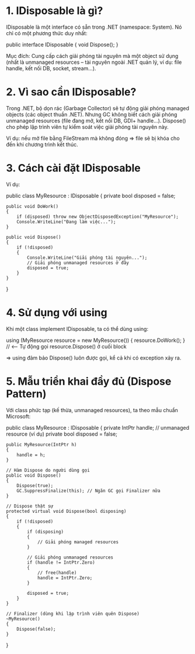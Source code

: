 # 1. IDisposable là gì?
IDisposable là một interface có sẵn trong .NET (namespace: System).
Nó chỉ có một phương thức duy nhất:

public interface IDisposable
{
    void Dispose();
}

Mục đích: Cung cấp cách giải phóng tài nguyên mà một object sử dụng (nhất là unmanaged resources – tài nguyên ngoài .NET quản lý, ví dụ: file handle, kết nối DB, socket, stream…).

# 2. Vì sao cần IDisposable?

Trong .NET, bộ dọn rác (Garbage Collector) sẽ tự động giải phóng managed objects (các object thuần .NET).
Nhưng GC không biết cách giải phóng unmanaged resources (file đang mở, kết nối DB, GDI+ handle…).
Dispose() cho phép lập trình viên tự kiểm soát việc giải phóng tài nguyên này.

Ví dụ: nếu mở file bằng FileStream mà không đóng => file sẽ bị khóa cho đến khi chương trình kết thúc.

# 3. Cách cài đặt IDisposable

Ví dụ:

public class MyResource : IDisposable
{
    private bool disposed = false;

    public void DoWork()
    {
        if (disposed) throw new ObjectDisposedException("MyResource");
        Console.WriteLine("Đang làm việc...");
    }

    public void Dispose()
    {
        if (!disposed)
        {
            Console.WriteLine("Giải phóng tài nguyên...");
            // Giải phóng unmanaged resources ở đây
            disposed = true;
        }
    }
}

# 4. Sử dụng với using

Khi một class implement IDisposable, ta có thể dùng using:

using (MyResource resource = new MyResource())
{
    resource.DoWork();
} // <-- Tự động gọi resource.Dispose() ở cuối block


=> using đảm bảo Dispose() luôn được gọi, kể cả khi có exception xảy ra.

# 5. Mẫu triển khai đầy đủ (Dispose Pattern)

Với class phức tạp (kế thừa, unmanaged resources), ta theo mẫu chuẩn Microsoft:

public class MyResource : IDisposable
{
    private IntPtr handle; // unmanaged resource (ví dụ)
    private bool disposed = false;

    public MyResource(IntPtr h)
    {
        handle = h;
    }

    // Hàm Dispose do người dùng gọi
    public void Dispose()
    {
        Dispose(true);
        GC.SuppressFinalize(this); // Ngăn GC gọi Finalizer nữa
    }

    // Dispose thật sự
    protected virtual void Dispose(bool disposing)
    {
        if (!disposed)
        {
            if (disposing)
            {
                // Giải phóng managed resources
            }

            // Giải phóng unmanaged resources
            if (handle != IntPtr.Zero)
            {
                // free(handle)
                handle = IntPtr.Zero;
            }

            disposed = true;
        }
    }

    // Finalizer (dùng khi lập trình viên quên Dispose)
    ~MyResource()
    {
        Dispose(false);
    }
}

